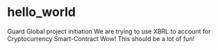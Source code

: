 # hello_world
Guard Global project initiation
We are trying to use XBRL to account for Cryptocurrency Smart-Contract
Wow! This should be a lot of fun!
